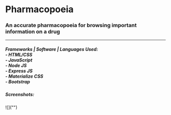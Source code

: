 # Pharmacopoeia
<h3>An accurate pharmacopoeia for browsing important information on a drug</h3>
<hr/>
<h5>Frameworks | Software | Languages Used: <br>
- HTML/CSS <br>
- JavaScript <br>
- Node JS <br>
- Express JS <br>
- Materialize CSS <br>
- Bootstrap <br>

<h5>Screenshots:</h5>
![]("")
